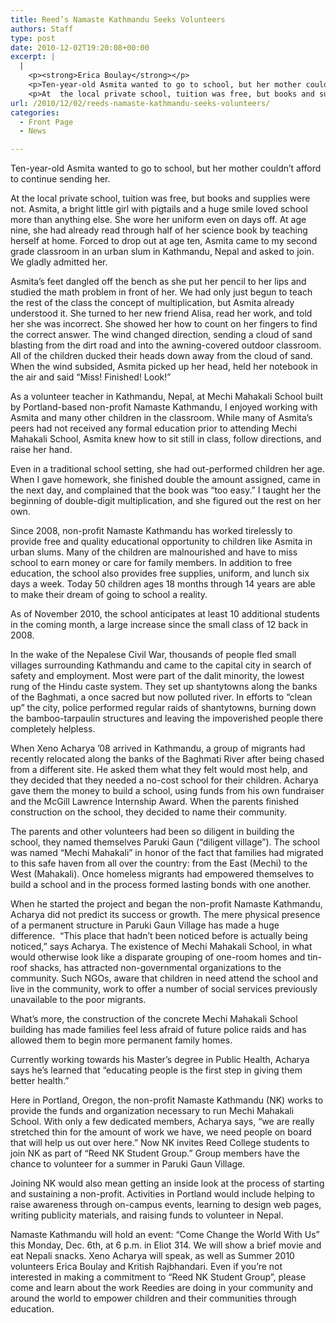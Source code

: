 ```yaml
---
title: Reed’s Namaste Kathmandu Seeks Volunteers
authors: Staff
type: post
date: 2010-12-02T19:20:08+00:00
excerpt: |
  |
    <p><strong>Erica Boulay</strong></p>
    <p>Ten-year-old Asmita wanted to go to school, but her mother couldn’t afford to continue sending her.</p>
    <p>At  the local private school, tuition was free, but books and supplies were  not. Asmita, a bright little girl with pigtails and a huge smile loved  school more than anything else. She wore her uniform even on days off.  At age nine, she had already read through half of her science book by  teaching herself at home. Forced to drop out at age ten, Asmita came to  my second grade classroom</p>
url: /2010/12/02/reeds-namaste-kathmandu-seeks-volunteers/
categories:
  - Front Page
  - News

---
```

Ten-year-old Asmita wanted to go to school, but her mother couldn’t afford to continue sending her.

At the local private school, tuition was free, but books and supplies were not. Asmita, a bright little girl with pigtails and a huge smile loved school more than anything else. She wore her uniform even on days off. At age nine, she had already read through half of her science book by teaching herself at home. Forced to drop out at age ten, Asmita came to my second grade classroom in an urban slum in Kathmandu, Nepal and asked to join. We gladly admitted her.

Asmita’s feet dangled off the bench as she put her pencil to her lips and studied the math problem in front of her. We had only just begun to teach the rest of the class the concept of multiplication, but Asmita already understood it. She turned to her new friend Alisa, read her work, and told her she was incorrect. She showed her how to count on her fingers to find the correct answer. The wind changed direction, sending a cloud of sand blasting from the dirt road and into the awning-covered outdoor classroom. All of the children ducked their heads down away from the cloud of sand. When the wind subsided, Asmita picked up her head, held her notebook in the air and said “Miss! Finished! Look!”

As a volunteer teacher in Kathmandu, Nepal, at Mechi Mahakali School built by Portland-based non-profit Namaste Kathmandu, I enjoyed working with Asmita and many other children in the classroom. While many of Asmita’s peers had not received any formal education prior to attending Mechi Mahakali School, Asmita knew how to sit still in class, follow directions, and raise her hand.

Even in a traditional school setting, she had out-performed children her age. When I gave homework, she finished double the amount assigned, came in the next day, and complained that the book was “too easy.” I taught her the beginning of double-digit multiplication, and she figured out the rest on her own.

Since 2008, non-profit Namaste Kathmandu has worked tirelessly to provide free and quality educational opportunity to children like Asmita in urban slums. Many of the children are malnourished and have to miss school to earn money or care for family members. In addition to free education, the school also provides free supplies, uniform, and lunch six days a week. Today 50 children ages 18 months through 14 years are able to make their dream of going to school a reality.

As of November 2010, the school anticipates at least 10 additional students in the coming month, a large increase since the small class of 12 back in 2008.

In the wake of the Nepalese Civil War, thousands of people fled small villages surrounding Kathmandu and came to the capital city in search of safety and employment. Most were part of the dalit minority, the lowest rung of the Hindu caste system. They set up shantytowns along the banks of the Baghmati, a once sacred but now polluted river. In efforts to “clean up” the city, police performed regular raids of shantytowns, burning down the bamboo-tarpaulin structures and leaving the impoverished people there completely helpless.

When Xeno Acharya ’08 arrived in Kathmandu, a group of migrants had recently relocated along the banks of the Baghmati River after being chased from a different site. He asked them what they felt would most help, and they decided that they needed a no-cost school for their children. Acharya gave them the money to build a school, using funds from his own fundraiser and the McGill Lawrence Internship Award. When the parents finished construction on the school, they decided to name their community.

The parents and other volunteers had been so diligent in building the school, they named themselves Paruki Gaun (“diligent village”). The school was named “Mechi Mahakali” in honor of the fact that families had migrated to this safe haven from all over the country: from the East (Mechi) to the West (Mahakali). Once homeless migrants had empowered themselves to build a school and in the process formed lasting bonds with one another.

When he started the project and began the non-profit Namaste Kathmandu, Acharya did not predict its success or growth. The mere physical presence of a permanent structure in Paruki Gaun Village has made a huge difference.  “This place that hadn’t been noticed before is actually being noticed,” says Acharya. The existence of Mechi Mahakali School, in what would otherwise look like a disparate grouping of one-room homes and tin-roof shacks, has attracted non-governmental organizations to the community. Such NGOs, aware that children in need attend the school and live in the community, work to offer a number of social services previously unavailable to the poor migrants.

What’s more, the construction of the concrete Mechi Mahakali School building has made families feel less afraid of future police raids and has allowed them to begin more permanent family homes.

Currently working towards his Master’s degree in Public Health, Acharya says he’s learned that “educating people is the first step in giving them better health.”

Here in Portland, Oregon, the non-profit Namaste Kathmandu (NK) works to provide the funds and organization necessary to run Mechi Mahakali School. With only a few dedicated members, Acharya says, “we are really stretched thin for the amount of work we have, we need people on board that will help us out over here.” Now NK invites Reed College students to join NK as part of “Reed NK Student Group.” Group members have the chance to volunteer for a summer in Paruki Gaun Village.

Joining NK would also mean getting an inside look at the process of starting and sustaining a non-profit. Activities in Portland would include helping to raise awareness through on-campus events, learning to design web pages, writing publicity materials, and raising funds to volunteer in Nepal.

Namaste Kathmandu will hold an event: “Come Change the World With Us” this Monday, Dec. 6th, at 6 p.m. in Eliot 314. We will show a brief movie and eat Nepali snacks. Xeno Acharya will speak, as well as Summer 2010 volunteers Erica Boulay and Kritish Rajbhandari. Even if you’re not interested in making a commitment to “Reed NK Student Group”, please come and learn about the work Reedies are doing in your community and around the world to empower children and their communities through education.